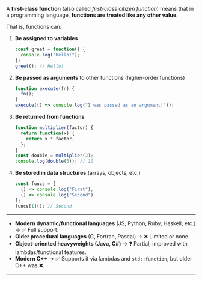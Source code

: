 A **first-class function** (also called *first-class citizen function*) means that in a programming language, **functions are treated like any other value**.

That is, functions can:

1. **Be assigned to variables**

   ```js
   const greet = function() {
     console.log("Hello!");
   };
   greet(); // Hello!
   ```

2. **Be passed as arguments** to other functions (higher-order functions)

   ```js
   function execute(fn) {
     fn();
   }
   execute(() => console.log("I was passed as an argument!"));
   ```

3. **Be returned from functions**

   ```js
   function multiplier(factor) {
     return function(x) {
       return x * factor;
     };
   }
   const double = multiplier(2);
   console.log(double(5)); // 10
   ```

4. **Be stored in data structures** (arrays, objects, etc.)

   ```js
   const funcs = [
     () => console.log("First"),
     () => console.log("Second")
   ];
   funcs[1](); // Second
   ```

---

* **Modern dynamic/functional languages** (JS, Python, Ruby, Haskell, etc.) → ✅ Full support.
* **Older procedural languages** (C, Fortran, Pascal) → ❌ Limited or none.
* **Object-oriented heavyweights (Java, C#)** → ❓ Partial; improved with lambdas/functional features.
* **Modern C++** → ✅ Supports it via lambdas and `std::function`, but older C++ was ❌.

---


